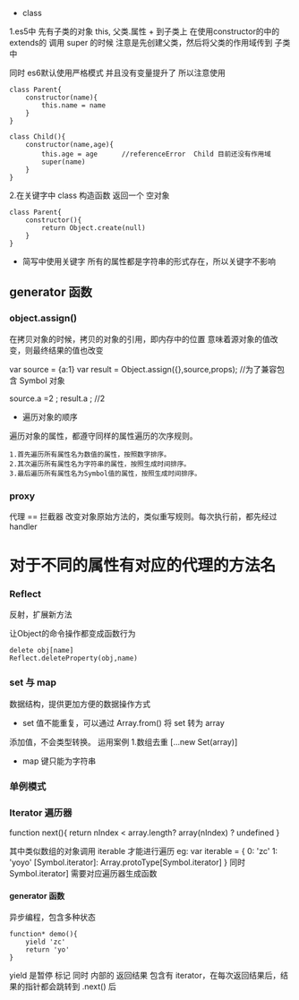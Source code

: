 
* class


1.es5中 先有子类的对象 this, 父类.属性 + 到子类上
在使用constructor的中的extends的  调用  super  的时候  注意是先创建父类，然后将父类的作用域传到
子类中


同时 es6默认使用严格模式  并且没有变量提升了 所以注意使用
	
	class Parent{
		constructor(name){
			this.name = name
		}
	}

	class Child(){
		constructor(name,age){
			this.age = age		//referenceError  Child 目前还没有作用域
			super(name)
		}
	}



2.在关键字中 class 构造函数 返回一个 空对象

	class Parent{
		constructor(){
			return Object.create(null)
		}
	}


* 简写中使用关键字
所有的属性都是字符串的形式存在，所以关键字不影响


## generator 函数



### object.assign()

在拷贝对象的时候，拷贝的对象的引用，即内存中的位置
 意味着源对象的值改变，则最终结果的值也改变

 var source = {a:1}
 var result = Object.assign({},source,props);		//为了兼容包含 Symbol 对象

 source.a =2 ;
 result.a ;	//2	


*  遍历对象的顺序

遍历对象的属性，都遵守同样的属性遍历的次序规则。

	1.首先遍历所有属性名为数值的属性，按照数字排序。
	2.其次遍历所有属性名为字符串的属性，按照生成时间排序。
	3.最后遍历所有属性名为Symbol值的属性，按照生成时间排序。


### proxy

代理  == 拦截器
改变对象原始方法的，类似重写规则。每次执行前，都先经过 handler

对于不同的属性有对应的代理的方法名
=======

### Reflect

反射，扩展新方法

让Object的命令操作都变成函数行为
	
	delete obj[name]
	Reflect.deleteProperty(obj,name)


### set 与 map

数据结构，提供更加方便的数据操作方式

* set
值不能重复，可以通过 Array.from()  将 set 转为  array

添加值，不会类型转换。
运用案例
1.数组去重 
 [...new Set(array)]

* map
键只能为字符串
### 单例模式

### Iterator 遍历器

function next(){
	return nIndex < array.length? array(nIndex) ? undefined
}


其中类似数组的对象调用 iterable 才能进行遍历 
eg:
	var iterable = {
		0: 'zc'	
		1:	'yoyo'
		[Symbol.iterator]: Array.protoType[Symbol.iterator]
	}
同时  Symbol.iterator] 需要对应遍历器生成函数


#### generator 函数

异步编程，包含多种状态

	function* demo(){
		yield 'zc'
		return 'yo'
	}

yield 是暂停 标记
同时  内部的 返回结果 包含有 iterator，在每次返回结果后，结果的指针都会跳转到 .next() 后